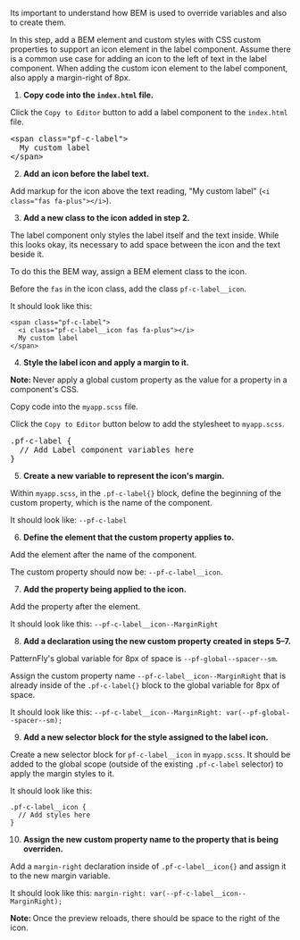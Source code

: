 Its important to understand how BEM is used to override variables and also to create them.

In this step, add a BEM element and custom styles with CSS custom properties to support an icon element in the label component. Assume there is a common use case for adding an icon to the left of text in the label component. When adding the custom icon element to the label component, also apply a margin-right of 8px.

1) <strong>Copy code into the `index.html` file.</strong>

Click the `Copy to Editor` button to add a label component to the `index.html` file.

<pre class="file" data-filename="index.html" data-target="replace">
&lt;span class=&quot;pf-c-label&quot;&gt;
  My custom label
&lt;/span&gt;
</pre>

2) <strong>Add an icon before the label text.</strong>

Add markup for the icon above the text reading, "My custom label" (`<i class="fas fa-plus"></i>`).

3) <strong>Add a new class to the icon added in step 2.</strong>

The label component only styles the label itself and the text inside. While this looks okay, its necessary to add space between the icon and the text beside it.

To do this the BEM way, assign a BEM element class to the icon.

Before the `fas` in the icon class, add the class `pf-c-label__icon`.

It should look like this:

```
<span class="pf-c-label">
  <i class="pf-c-label__icon fas fa-plus"></i>
  My custom label
</span>
```

4) <strong>Style the label icon and apply a margin to it.</strong>

<strong>Note: </strong>Never apply a global custom property as the value for a property in a component's CSS.

Copy code into the `myapp.scss` file.

Click the `Copy to Editor` button below to add the stylesheet to `myapp.scss`.

<pre class="file" data-filename="myapp.scss" data-target="replace">
.pf-c-label {
  // Add Label component variables here
}
</pre>

5) <strong>Create a new variable to represent the icon's margin.</strong>

Within `myapp.scss`, in the `.pf-c-label{}` block, define the beginning of the custom property, which is the name of the component.

It should look like: `--pf-c-label`

6) <strong>Define the element that the custom property applies to.</strong>

Add the element after the name of the component.

The custom property should now be: `--pf-c-label__icon`.

7) <strong>Add the property being applied to the icon.</strong>

Add the property after the element.

It should look like this: `--pf-c-label__icon--MarginRight`

8) <strong>Add a declaration using the new custom property created in steps 5–7.</strong>

PatternFly's global variable for 8px of space is `--pf-global--spacer--sm`.

Assign the custom property name `--pf-c-label__icon--MarginRight` that is already inside of the `.pf-c-label{}` block to the global variable for 8px of space.

It should look like this: `--pf-c-label__icon--MarginRight: var(--pf-global--spacer--sm);`

9) <strong>Add a new selector block for the style assigned to the label icon.</strong>

Create a new selector block for `pf-c-label__icon` in `myapp.scss`. It should be added to the global scope (outside of the existing `.pf-c-label` selector) to apply the margin styles to it.

It should look like this:
```
.pf-c-label__icon {
  // Add styles here
}
```

10) <strong>Assign the new custom property name to the property that is being overriden.</strong>

Add a `margin-right` declaration inside of `.pf-c-label__icon{}` and assign it to the new margin variable.

It should look like this:
`margin-right: var(--pf-c-label__icon--MarginRight);`

<strong>Note: </strong> Once the preview reloads, there should be space to the right of the icon.